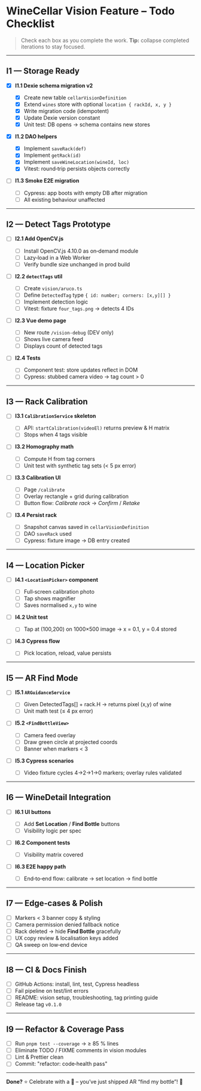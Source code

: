 # WineCellar Vision Feature – Todo Checklist

> Check each box as you complete the work.
> **Tip:** collapse completed iterations to stay focused.

---

## I1 — Storage Ready

- [x] **I1.1 Dexie schema migration v2**

  - [x] Create new table `cellarVisionDefinition`
  - [x] Extend `wines` store with optional `location { rackId, x, y }`
  - [x] Write migration code (idempotent)
  - [x] Update Dexie version constant
  - [x] Unit test: DB opens → schema contains new stores

- [x] **I1.2 DAO helpers**

  - [x] Implement `saveRack(def)`
  - [x] Implement `getRack(id)`
  - [x] Implement `saveWineLocation(wineId, loc)`
  - [x] Vitest: round‑trip persists objects correctly

- [ ] **I1.3 Smoke E2E migration**

  - [ ] Cypress: app boots with empty DB after migration
  - [ ] All existing behaviour unaffected

---

## I2 — Detect Tags Prototype

- [ ] **I2.1 Add OpenCV.js**

  - [ ] Install OpenCV.js 4.10.0 as on‑demand module
  - [ ] Lazy‑load in a Web Worker
  - [ ] Verify bundle size unchanged in prod build

- [ ] **I2.2 `detectTags` util**

  - [ ] Create `vision/aruco.ts`
  - [ ] Define `DetectedTag` type `{ id: number; corners: [x,y][] }`
  - [ ] Implement detection logic
  - [ ] Vitest: fixture `four_tags.png` → detects 4 IDs

- [ ] **I2.3 Vue demo page**

  - [ ] New route `/vision-debug` (DEV only)
  - [ ] Shows live camera feed
  - [ ] Displays count of detected tags

- [ ] **I2.4 Tests**

  - [ ] Component test: store updates reflect in DOM
  - [ ] Cypress: stubbed camera video → tag count > 0

---

## I3 — Rack Calibration

- [ ] **I3.1 `CalibrationService` skeleton**

  - [ ] API: `startCalibration(videoEl)` returns preview & H matrix
  - [ ] Stops when 4 tags visible

- [ ] **I3.2 Homography math**

  - [ ] Compute H from tag corners
  - [ ] Unit test with synthetic tag sets (< 5 px error)

- [ ] **I3.3 Calibration UI**

  - [ ] Page `/calibrate`
  - [ ] Overlay rectangle + grid during calibration
  - [ ] Button flow: _Calibrate rack_ → _Confirm_ / _Retake_

- [ ] **I3.4 Persist rack**

  - [ ] Snapshot canvas saved in `cellarVisionDefinition`
  - [ ] DAO `saveRack` used
  - [ ] Cypress: fixture image → DB entry created

---

## I4 — Location Picker

- [ ] **I4.1 `<LocationPicker>` component**

  - [ ] Full‑screen calibration photo
  - [ ] Tap shows magnifier
  - [ ] Saves normalised `x,y` to wine

- [ ] **I4.2 Unit test**

  - [ ] Tap at (100,200) on 1000×500 image → x = 0.1, y = 0.4 stored

- [ ] **I4.3 Cypress flow**

  - [ ] Pick location, reload, value persists

---

## I5 — AR Find Mode

- [ ] **I5.1 `ARGuidanceService`**

  - [ ] Given DetectedTags\[] + rack.H → returns pixel (x,y) of wine
  - [ ] Unit math test (≤ 4 px error)

- [ ] **I5.2 `<FindBottleView>`**

  - [ ] Camera feed overlay
  - [ ] Draw green circle at projected coords
  - [ ] Banner when markers < 3

- [ ] **I5.3 Cypress scenarios**

  - [ ] Video fixture cycles 4→2→1→0 markers; overlay rules validated

---

## I6 — WineDetail Integration

- [ ] **I6.1 UI buttons**

  - [ ] Add **Set Location** / **Find Bottle** buttons
  - [ ] Visibility logic per spec

- [ ] **I6.2 Component tests**

  - [ ] Visibility matrix covered

- [ ] **I6.3 E2E happy path**

  - [ ] End‑to‑end flow: calibrate → set location → find bottle

---

## I7 — Edge‑cases & Polish

- [ ] Markers < 3 banner copy & styling
- [ ] Camera permission denied fallback notice
- [ ] Rack deleted → hide **Find Bottle** gracefully
- [ ] UX copy review & localisation keys added
- [ ] QA sweep on low‑end device

---

## I8 — CI & Docs Finish

- [ ] GitHub Actions: install, lint, test, Cypress headless
- [ ] Fail pipeline on test/lint errors
- [ ] README: vision setup, troubleshooting, tag printing guide
- [ ] Release tag `v0.1.0`

---

## I9 — Refactor & Coverage Pass

- [ ] Run `pnpm test --coverage` → ≥ 85 % lines
- [ ] Eliminate TODO / FIXME comments in vision modules
- [ ] Lint & Prettier clean
- [ ] Commit: "refactor: code‑health pass"

---

**Done?** ⭐️ Celebrate with a 🍷 – you’ve just shipped AR “find my bottle”! 🍾
